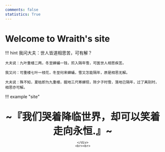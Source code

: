 ```yaml
---
comments: false
statistics: True
---
```


# Welcome to Wraith's site
!!! hint
	我问大夫：世人皆道相思苦，可有解？  

	大夫说：九叶重楼二两，冬至蝉蛹一钱，煎入隔年雪，可医世人相思疾苦。

	我又问：可重楼七叶一枝花，冬至何来蝉蛹，雪又怎能隔年，原是相思无解。

	大夫说：殊不知，夏枯即为九重楼，掘地三尺寒蝉现，除夕子时雪，落地已隔年，过了离别时，相思亦可解。

!!! example "site" 
    <br><br>
    <div align="center" style="font-size:32px;font-weight:bold">
        ~『我们哭着降临世界，却可以笑着走向永恒.』~
    </div>
    <div align="center" style="font-size:12px">
        
    </div>
    <br><br>
